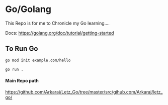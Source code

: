 # Go/Golang

This Repo is for me to Chronicle my Go learning....

Docs: https://golang.org/doc/tutorial/getting-started

## To Run Go

```sh
go mod init example.com/hello

go run .
```

#### Main Repo path

https://github.com/Arkaraj/Letz_Go/tree/master/src/gihub.com/Arkaraj/letz_go/
